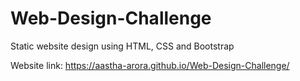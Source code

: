 # Web-Design-Challenge
Static website design using HTML, CSS and Bootstrap

Website link:
https://aastha-arora.github.io/Web-Design-Challenge/
